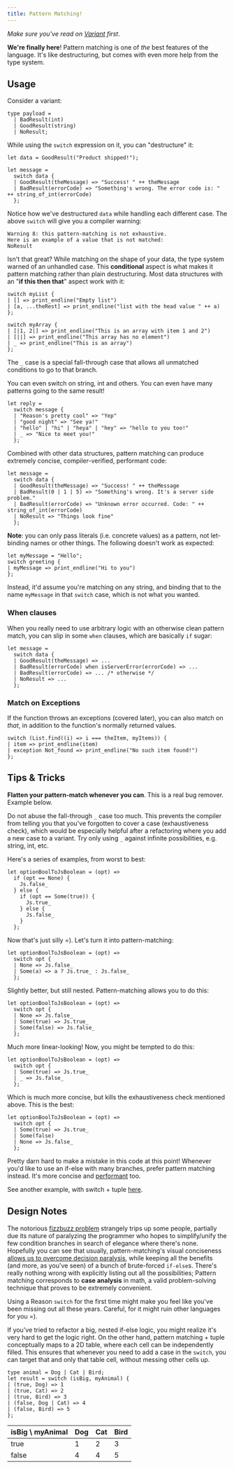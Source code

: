 ```yaml
---
title: Pattern Matching!
---
```


_Make sure you've read on [Variant](variant.md) first_.

**We're finally here**! Pattern matching is one of _the_ best features of the language. It's like destructuring, but comes with even more help from the type system.

## Usage

Consider a variant:

```reason
type payload =
  | BadResult(int)
  | GoodResult(string)
  | NoResult;
```

While using the `switch` expression on it, you can "destructure" it:

```reason
let data = GoodResult("Product shipped!");

let message =
  switch data {
  | GoodResult(theMessage) => "Success! " ++ theMessage
  | BadResult(errorCode) => "Something's wrong. The error code is: " ++ string_of_int(errorCode)
  };
```

Notice how we've destructured `data` while handling each different case. The above `switch` will give you a compiler warning:

```
Warning 8: this pattern-matching is not exhaustive.
Here is an example of a value that is not matched:
NoResult
```

Isn't that great? While matching on the shape of your data, the type system warned of an unhandled case. This **conditional** aspect is what makes it pattern matching rather than plain destructuring. Most data structures with an "**if this then that**" aspect work with it:

```reason
switch myList {
| [] => print_endline("Empty list")
| [a, ...theRest] => print_endline("list with the head value " ++ a)
};

switch myArray {
| [|1, 2|] => print_endline("This is an array with item 1 and 2")
| [||] => print_endline("This array has no element")
| _ => print_endline("This is an array")
};
```

The `_` case is a special fall-through case that allows all unmatched conditions to go to that branch.

You can even switch on string, int and others. You can even have many patterns going to the same result!

```reason
let reply =
  switch message {
  | "Reason's pretty cool" => "Yep"
  | "good night" => "See ya!"
  | "hello" | "hi" | "heya" | "hey" => "hello to you too!"
  | _ => "Nice to meet you!"
  };
```

Combined with other data structures, pattern matching can produce extremely concise, compiler-verified, performant code:

```reason
let message =
  switch data {
  | GoodResult(theMessage) => "Success! " ++ theMessage
  | BadResult(0 | 1 | 5) => "Something's wrong. It's a server side problem."
  | BadResult(errorCode) => "Unknown error occurred. Code: " ++ string_of_int(errorCode)
  | NoResult => "Things look fine"
  };
```

**Note**: you can only pass literals (i.e. concrete values) as a pattern, not let-binding names or other things. The following doesn't work as expected:

```reason
let myMessage = "Hello";
switch greeting {
| myMessage => print_endline("Hi to you")
};
```

Instead, it'd assume you're matching on any string, and binding that to the name `myMessage` in that `switch` case, which is not what you wanted.

### When clauses

When you really need to use arbitrary logic with an otherwise clean pattern match, you can slip in some `when` clauses, which are basically `if` sugar:

```reason
let message =
  switch data {
  | GoodResult(theMessage) => ...
  | BadResult(errorCode) when isServerError(errorCode) => ...
  | BadResult(errorCode) => ... /* otherwise */
  | NoResult => ...
  };
```

### Match on Exceptions

If the function throws an exceptions (covered later), you can also match on _that_, in addition to the function's normally returned values.

```reason
switch (List.find((i) => i === theItem, myItems)) {
| item => print_endline(item)
| exception Not_found => print_endline("No such item found!")
};
```

## Tips & Tricks

**Flatten your pattern-match whenever you can**. This is a real bug remover. Example below.

Do not abuse the fall-through `_` case too much. This prevents the compiler from telling you that you've forgotten to cover a case (exhaustiveness check), which would be especially helpful after a refactoring where you add a new case to a variant. Try only using `_` against infinite possibilities, e.g. string, int, etc.

Here's a series of examples, from worst to best:

```reason
let optionBoolToJsBoolean = (opt) =>
  if (opt == None) {
    Js.false_
  } else {
    if (opt == Some(true)) {
      Js.true_
    } else {
      Js.false_
    }
  };
```

Now that's just silly =). Let's turn it into pattern-matching:

```reason
let optionBoolToJsBoolean = (opt) =>
  switch opt {
  | None => Js.false_
  | Some(a) => a ? Js.true_ : Js.false_
  };
```

Slightly better, but still nested. Pattern-matching allows you to do this:

```reason
let optionBoolToJsBoolean = (opt) =>
  switch opt {
  | None => Js.false_
  | Some(true) => Js.true_
  | Some(false) => Js.false_
  };
```

Much more linear-looking! Now, you might be tempted to do this:

```reason
let optionBoolToJsBoolean = (opt) =>
  switch opt {
  | Some(true) => Js.true_
  | _ => Js.false_
  };
```

Which is much more concise, but kills the exhaustiveness check mentioned above. This is the best:

```reason
let optionBoolToJsBoolean = (opt) =>
  switch opt {
  | Some(true) => Js.true_
  | Some(false)
  | None => Js.false_
  };
```

Pretty darn hard to make a mistake in this code at this point! Whenever you'd like to use an if-else with many branches, prefer pattern matching instead. It's more concise and [performant](variant.md#design-decisions) too.

See another example, with switch + tuple [here](tuple.md#tips-tricks).

## Design Notes

The notorious [fizzbuzz problem](https://en.wikipedia.org/wiki/Fizz_buzz#Programming_interviews) strangely trips up some people, partially due its nature of paralyzing the programmer who hopes to simplify/unify the few condition branches in search of elegance where there's none. Hopefully you can see that usually, pattern-matching's visual conciseness [allows us to overcome decision paralysis](/try.html?reason=PQKgBAQghgzgpgEzAewHZgBYBcsAcYBcwwATsvDlAMbIJwB0yJA5sAO4CWA1h8AGIcAXoIgBXYQGIA8gGEoAWwA2YEMABQiuFjAAzIYIBG4wWAC8YABQcAlGYB8asGBicsVDJY5h5tMAGYAGjAvHyQAVlsAb0cwAB9LAAYghNtTOzAAIgFhMWEMmPiLJLAAfVT0rP18p0KS5PLM3MFquNL7ZywSDlRmEuQdEu6sK2sYgF8AbjU1HSZPYPQARjAsZDBFhJSwaKcAKRh6RWRmCz1hI2ER0cmgA), while keeping all the benefits (and more, as you've seen) of a bunch of brute-forced `if-else`s. There's really nothing wrong with explicitly listing out all the possibilities; Pattern matching corresponds to **case analysis** in math, a valid problem-solving technique that proves to be extremely convenient.

Using a Reason `switch` for the first time might make you feel like you've been missing out all these years. Careful, for it might ruin other languages for you =).

If you've tried to refactor a big, nested if-else logic, you might realize it's very hard to get the logic right. On the other hand, pattern matching + tuple conceptually maps to a 2D table, where each cell can be independently filled. This ensures that whenever you need to add a case in the `switch`, you can target that and only that table cell, without messing other cells up.

```reason
type animal = Dog | Cat | Bird;
let result = switch (isBig, myAnimal) {
| (true, Dog) => 1
| (true, Cat) => 2
| (true, Bird) => 3
| (false, Dog | Cat) => 4
| (false, Bird) => 5
};
```

isBig \ myAnimal | Dog | Cat | Bird
-----------------|-----|-----|------
true             |  1  |  2  |  3
false            |  4  |  4  |  5
